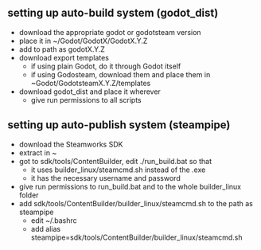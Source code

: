 ## setting up auto-build system (godot_dist)
* download the appropriate godot or godotsteam version
* place it in ~/Godot/GodotX/GodotX.Y.Z
* add to path as godotX.Y.Z
* download export templates
	* if using plain Godot, do it through Godot itself
	* if using Godosteam, download them and place them in ~Godot/GodotsteamX.Y.Z/templates
* download godot_dist and place it wherever
	* give run permissions to all scripts
## setting up auto-publish system (steampipe)
* download the Steamworks SDK
* extract in ~
* got to sdk/tools/ContentBuilder, edit ./run_build.bat so that
	* it uses builder_linux/steamcmd.sh instead of the .exe
	* it has the necessary username and password
* give run permissions to run_build.bat and to the whole builder_linux folder
* add sdk/tools/ContentBuilder/builder_linux/steamcmd.sh to the path as steampipe
	* edit ~/.bashrc
	* add alias steampipe=sdk/tools/ContentBuilder/builder_linux/steamcmd.sh